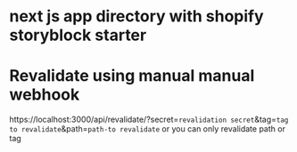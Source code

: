 # next js app directory with shopify storyblock starter

# Revalidate using manual manual webhook

https://localhost:3000/api/revalidate/?secret=`revalidation secret`&tag=`tag to revalidate`&path=`path-to revalidate`
or you can only revalidate path or tag
